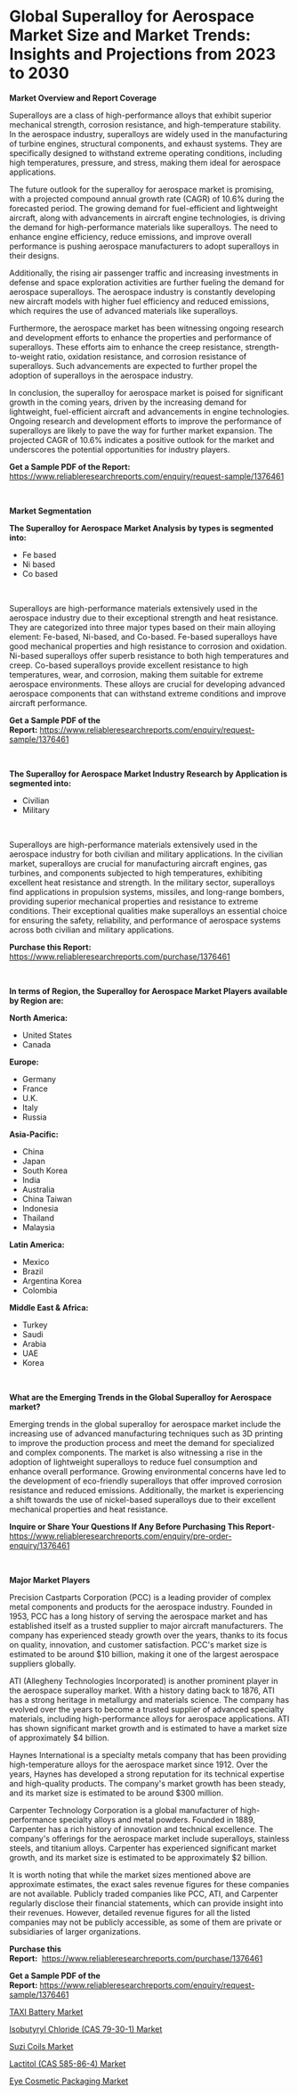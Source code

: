 <p><h1>Global Superalloy for Aerospace Market Size and Market Trends: Insights and Projections from 2023 to 2030</h1></p><p><strong>Market Overview and Report Coverage</strong></p>
<p><p>Superalloys are a class of high-performance alloys that exhibit superior mechanical strength, corrosion resistance, and high-temperature stability. In the aerospace industry, superalloys are widely used in the manufacturing of turbine engines, structural components, and exhaust systems. They are specifically designed to withstand extreme operating conditions, including high temperatures, pressure, and stress, making them ideal for aerospace applications.</p><p>The future outlook for the superalloy for aerospace market is promising, with a projected compound annual growth rate (CAGR) of 10.6% during the forecasted period. The growing demand for fuel-efficient and lightweight aircraft, along with advancements in aircraft engine technologies, is driving the demand for high-performance materials like superalloys. The need to enhance engine efficiency, reduce emissions, and improve overall performance is pushing aerospace manufacturers to adopt superalloys in their designs.</p><p>Additionally, the rising air passenger traffic and increasing investments in defense and space exploration activities are further fueling the demand for aerospace superalloys. The aerospace industry is constantly developing new aircraft models with higher fuel efficiency and reduced emissions, which requires the use of advanced materials like superalloys.</p><p>Furthermore, the aerospace market has been witnessing ongoing research and development efforts to enhance the properties and performance of superalloys. These efforts aim to enhance the creep resistance, strength-to-weight ratio, oxidation resistance, and corrosion resistance of superalloys. Such advancements are expected to further propel the adoption of superalloys in the aerospace industry.</p><p>In conclusion, the superalloy for aerospace market is poised for significant growth in the coming years, driven by the increasing demand for lightweight, fuel-efficient aircraft and advancements in engine technologies. Ongoing research and development efforts to improve the performance of superalloys are likely to pave the way for further market expansion. The projected CAGR of 10.6% indicates a positive outlook for the market and underscores the potential opportunities for industry players.</p></p>
<p><strong>Get a Sample PDF of the Report:</strong> <a href="https://www.reliableresearchreports.com/enquiry/request-sample/1376461">https://www.reliableresearchreports.com/enquiry/request-sample/1376461</a></p>
<p>&nbsp;</p>
<p><strong>Market Segmentation</strong></p>
<p><strong>The Superalloy for Aerospace Market Analysis by types is segmented into:</strong></p>
<p><ul><li>Fe based</li><li>Ni based</li><li>Co based</li></ul></p>
<p>&nbsp;</p>
<p><p>Superalloys are high-performance materials extensively used in the aerospace industry due to their exceptional strength and heat resistance. They are categorized into three major types based on their main alloying element: Fe-based, Ni-based, and Co-based. Fe-based superalloys have good mechanical properties and high resistance to corrosion and oxidation. Ni-based superalloys offer superb resistance to both high temperatures and creep. Co-based superalloys provide excellent resistance to high temperatures, wear, and corrosion, making them suitable for extreme aerospace environments. These alloys are crucial for developing advanced aerospace components that can withstand extreme conditions and improve aircraft performance.</p></p>
<p><strong>Get a Sample PDF of the Report:</strong>&nbsp;<a href="https://www.reliableresearchreports.com/enquiry/request-sample/1376461">https://www.reliableresearchreports.com/enquiry/request-sample/1376461</a></p>
<p>&nbsp;</p>
<p><strong>The Superalloy for Aerospace Market Industry Research by Application is segmented into:</strong></p>
<p><ul><li>Civilian</li><li>Military</li></ul></p>
<p>&nbsp;</p>
<p><p>Superalloys are high-performance materials extensively used in the aerospace industry for both civilian and military applications. In the civilian market, superalloys are crucial for manufacturing aircraft engines, gas turbines, and components subjected to high temperatures, exhibiting excellent heat resistance and strength. In the military sector, superalloys find applications in propulsion systems, missiles, and long-range bombers, providing superior mechanical properties and resistance to extreme conditions. Their exceptional qualities make superalloys an essential choice for ensuring the safety, reliability, and performance of aerospace systems across both civilian and military applications.</p></p>
<p><strong>Purchase this Report:</strong>&nbsp; <a href="https://www.reliableresearchreports.com/purchase/1376461">https://www.reliableresearchreports.com/purchase/1376461</a></p>
<p>&nbsp;</p>
<p><strong>In terms of Region, the Superalloy for Aerospace Market Players available by Region are:</strong></p>
<p>
    <p> <strong> North America: </strong>
        <ul>
            <li>United States</li>
            <li>Canada</li>
        </ul>
        </p> 
    <p> <strong> Europe: </strong>
        <ul>
            <li>Germany</li>
            <li>France</li>
            <li>U.K.</li>
            <li>Italy</li>
            <li>Russia</li>
        </ul>
        </p> 
    <p> <strong> Asia-Pacific: </strong>
        <ul>
            <li>China</li>
            <li>Japan</li>
            <li>South Korea</li>
            <li>India</li>
            <li>Australia</li>
            <li>China Taiwan</li>
            <li>Indonesia</li>
            <li>Thailand</li>
            <li>Malaysia</li>
        </ul>
        </p> 
    <p> <strong> Latin America: </strong>
        <ul>
            <li>Mexico</li>
            <li>Brazil</li>
            <li>Argentina Korea</li>
            <li>Colombia</li>
        </ul>
        </p> 
    <p> <strong> Middle East & Africa: </strong>
        <ul>
            <li>Turkey</li>
            <li>Saudi</li>
            <li>Arabia</li>
            <li>UAE</li>
            <li>Korea</li>
        </ul>
    </p>
    </p>
<p>&nbsp;</p>
<p><strong>What are the Emerging Trends in the Global Superalloy for Aerospace market?</strong></p>
<p><p>Emerging trends in the global superalloy for aerospace market include the increasing use of advanced manufacturing techniques such as 3D printing to improve the production process and meet the demand for specialized and complex components. The market is also witnessing a rise in the adoption of lightweight superalloys to reduce fuel consumption and enhance overall performance. Growing environmental concerns have led to the development of eco-friendly superalloys that offer improved corrosion resistance and reduced emissions. Additionally, the market is experiencing a shift towards the use of nickel-based superalloys due to their excellent mechanical properties and heat resistance.</p></p>
<p><strong>Inquire or Share Your Questions If Any Before Purchasing This Report</strong>- <a href="https://www.reliableresearchreports.com/enquiry/pre-order-enquiry/1376461">https://www.reliableresearchreports.com/enquiry/pre-order-enquiry/1376461</a></p>
<p>&nbsp;</p>
<p><strong>Major Market Players</strong></p>
<p><p>Precision Castparts Corporation (PCC) is a leading provider of complex metal components and products for the aerospace industry. Founded in 1953, PCC has a long history of serving the aerospace market and has established itself as a trusted supplier to major aircraft manufacturers. The company has experienced steady growth over the years, thanks to its focus on quality, innovation, and customer satisfaction. PCC's market size is estimated to be around $10 billion, making it one of the largest aerospace suppliers globally.</p><p>ATI (Allegheny Technologies Incorporated) is another prominent player in the aerospace superalloy market. With a history dating back to 1876, ATI has a strong heritage in metallurgy and materials science. The company has evolved over the years to become a trusted supplier of advanced specialty materials, including high-performance alloys for aerospace applications. ATI has shown significant market growth and is estimated to have a market size of approximately $4 billion.</p><p>Haynes International is a specialty metals company that has been providing high-temperature alloys for the aerospace market since 1912. Over the years, Haynes has developed a strong reputation for its technical expertise and high-quality products. The company's market growth has been steady, and its market size is estimated to be around $300 million.</p><p>Carpenter Technology Corporation is a global manufacturer of high-performance specialty alloys and metal powders. Founded in 1889, Carpenter has a rich history of innovation and technical excellence. The company's offerings for the aerospace market include superalloys, stainless steels, and titanium alloys. Carpenter has experienced significant market growth, and its market size is estimated to be approximately $2 billion.</p><p>It is worth noting that while the market sizes mentioned above are approximate estimates, the exact sales revenue figures for these companies are not available. Publicly traded companies like PCC, ATI, and Carpenter regularly disclose their financial statements, which can provide insight into their revenues. However, detailed revenue figures for all the listed companies may not be publicly accessible, as some of them are private or subsidiaries of larger organizations.</p></p>
<p><strong>Purchase this Report:</strong>&nbsp;&nbsp;<a href="https://www.reliableresearchreports.com/purchase/1376461">https://www.reliableresearchreports.com/purchase/1376461</a></p>
<p></p>
<p><strong>Get a Sample PDF of the Report:</strong>&nbsp;<a href="https://www.reliableresearchreports.com/enquiry/request-sample/1376461">https://www.reliableresearchreports.com/enquiry/request-sample/1376461</a></p>
<p><p><a href="https://medium.com/@inner.zone.room/taxi-battery-market-size-reveals-the-best-marketing-channels-in-global-industry-9edd899ee9e9">TAXI Battery Market</a></p><p><a href="https://www.linkedin.com/pulse/isobutyryl-chloride-cas-79-30-1-market-size-share-amp-nc2me/">Isobutyryl Chloride (CAS 79-30-1) Market</a></p><p><a href="https://medium.com/@poem.snap.phase/suzi-coils-market-trends-and-market-analysis-forecasted-for-period-2023-2030-78fd2888a464">Suzi Coils Market</a></p><p><a href="https://www.linkedin.com/pulse/lactitol-cas-585-86-4-market-research-report-unlocks-jupqe/">Lactitol (CAS 585-86-4) Market</a></p><p><a href="https://www.linkedin.com/pulse/decoding-eye-cosmetic-packaging-market-deep-dive-latest-trends-eqvie/">Eye Cosmetic Packaging Market</a></p></p>